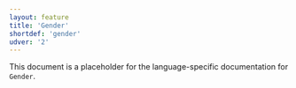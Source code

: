 ```yaml
---
layout: feature
title: 'Gender'
shortdef: 'gender'
udver: '2'
---
```


This document is a placeholder for the language-specific documentation
for `Gender`.
